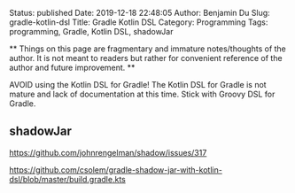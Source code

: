 Status: published
Date: 2019-12-18 22:48:05
Author: Benjamin Du
Slug: gradle-kotlin-dsl
Title: Gradle Kotlin DSL
Category: Programming
Tags: programming, Gradle, Kotlin DSL, shadowJar

**
Things on this page are fragmentary and immature notes/thoughts of the author.
It is not meant to readers but rather for convenient reference of the author and future improvement.
**

AVOID using the Kotlin DSL for Gradle!
The Kotlin DSL for Gradle is not mature and lack of documentation at this time.
Stick with Groovy DSL for Gradle.

## shadowJar

https://github.com/johnrengelman/shadow/issues/317

https://github.com/csolem/gradle-shadow-jar-with-kotlin-dsl/blob/master/build.gradle.kts
